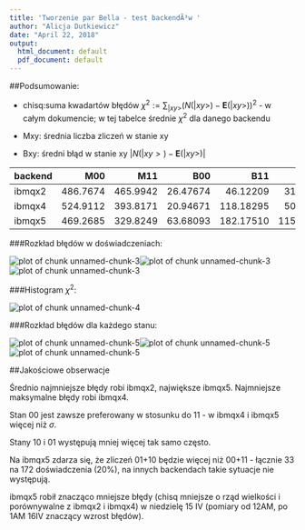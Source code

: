 ```yaml
---
title: 'Tworzenie par Bella - test backendÃ³w '
author: "Alicja Dutkiewicz"
date: "April 22, 2018"
output:
  html_document: default
  pdf_document: default
---
```





##Podsumowanie:

* chisq:suma kwadartów błędów
$\chi^2:=\sum_{|xy>}(N(|xy>)-\mathbf{E}(|xy>))^2$ - w całym dokumencie; w tej tabelce średnie $\chi^2$ dla danego backendu

* Mxy: średnia liczba zliczeń w stanie xy

* Bxy: średni błąd w stanie xy $|N(|xy>)-\mathbf{E}(|xy>)|$

|backend |      M00|      M11|      B00|       B11|       B01|       B10|      chisq|
|:-------|--------:|--------:|--------:|---------:|---------:|---------:|----------:|
|ibmqx2  | 486.7674| 465.9942| 26.47674|  46.12209|  31.53488|  39.70349|   7396.442|
|ibmqx4  | 524.9112| 393.8171| 20.94671| 118.18295|  50.03197|  55.23979|  21483.290|
|ibmqx5  | 469.2685| 329.8249| 63.68093| 182.17510| 115.33852| 109.56809| 107715.105|

###Rozkład błędów w doświadczeniach:

![plot of chunk unnamed-chunk-3](figure/unnamed-chunk-3-1.png)![plot of chunk unnamed-chunk-3](figure/unnamed-chunk-3-2.png)![plot of chunk unnamed-chunk-3](figure/unnamed-chunk-3-3.png)

###Histogram $\chi^2$:

![plot of chunk unnamed-chunk-4](figure/unnamed-chunk-4-1.png)

###Rozkład błędów dla każdego stanu:

![plot of chunk unnamed-chunk-5](figure/unnamed-chunk-5-1.png)![plot of chunk unnamed-chunk-5](figure/unnamed-chunk-5-2.png)![plot of chunk unnamed-chunk-5](figure/unnamed-chunk-5-3.png)

##Jakościowe obserwacje

Średnio najmniejsze błędy robi ibmqx2, największe ibmqx5. Najmniejsze maksymalne błędy robi ibmqx4.

Stan 00 jest zawsze preferowany w stosunku do 11 - w ibmqx4 i ibmqx5 więcej niż $\sigma$.

Stany 10 i 01 występują mniej więcej tak samo często.


Na ibmqx5 zdarza się, że zliczeń 01+10 będzie więcej niż 00+11 - łącznie 33 na 172 doświadczenia (20%), na innych backendach takie sytuacje nie występują.

ibmqx5 robił znacząco mniejsze błędy (chisq mniejsze o rząd wielkości i porównywalne z ibmqx2 i ibmqx4) w niedzielę 15 IV (pomiary od 12AM, po 1AM 16IV znaczący wzrost błędów).
